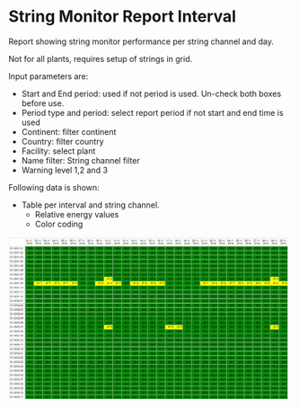 # String Monitor Report Interval

Report showing string monitor performance per string channel and day.

Not for all plants, requires setup of strings in grid.

Input parameters are:

* Start and End period: used if not period is used. Un-check both boxes before use.
* Period type and period: select report period if not start and end time is used
* Continent: filter continent
* Country: filter country
* Facility: select plant    
* Name filter: String channel filter
* Warning level 1,2 and 3

Following data is shown:
   
* Table per interval and string channel.
    * Relative energy values
    * Color coding

![String map](../../../images/stringmap1.png)

